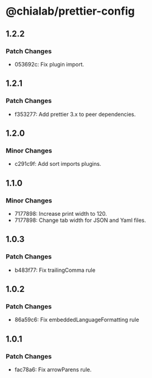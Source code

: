 # @chialab/prettier-config

## 1.2.2

### Patch Changes

- 053692c: Fix plugin import.

## 1.2.1

### Patch Changes

- f353277: Add prettier 3.x to peer dependencies.

## 1.2.0

### Minor Changes

- c291c9f: Add sort imports plugins.

## 1.1.0

### Minor Changes

- 7177898: Increase print width to 120.
- 7177898: Change tab width for JSON and Yaml files.

## 1.0.3

### Patch Changes

- b483f77: Fix trailingComma rule

## 1.0.2

### Patch Changes

- 86a59c6: Fix embeddedLanguageFormatting rule

## 1.0.1

### Patch Changes

- fac78a6: Fix arrowParens rule.
